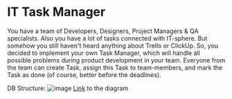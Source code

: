 # IT Task Manager
You have a team of Developers, Designers, Project Managers & QA specialists. Also you have a lot of tasks connected with IT-sphere. But somehow you still haven't heard anything about Trello or ClickUp. So, you decided to implement your own Task Manager, which will handle all possible problems during product development in your team. Everyone from the team can create Task, assign this Task to team-members, and mark the Task as done (of course, better before the deadlines).

DB Structure:
![image](https://github.com/oleksandra-shershen/task-manager/assets/105819546/6e5cda7d-bb3b-4e29-a8d0-d18f9d796ce5)
[Link](https://dbdiagram.io/d/task-manager-661cd94d03593b6b61fd9694) to the diagram


